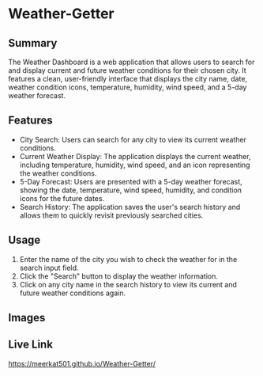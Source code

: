 # Weather-Getter

## Summary

The Weather Dashboard is a web application that allows users to search for and display current and future weather conditions for their chosen city. It features a clean, user-friendly interface that displays the city name, date, weather condition icons, temperature, humidity, wind speed, and a 5-day weather forecast.

## Features
- City Search: Users can search for any city to view its current weather conditions.
- Current Weather Display: The application displays the current weather, including temperature, humidity, wind speed, and an icon representing the weather conditions.
- 5-Day Forecast: Users are presented with a 5-day weather forecast, showing the date, temperature, wind speed, humidity, and condition icons for the future dates.
- Search History: The application saves the user's search history and allows them to quickly revisit previously searched cities.

## Usage 

1. Enter the name of the city you wish to check the weather for in the search input field.
2. Click the "Search" button to display the weather information.
3. Click on any city name in the search history to view its current and future weather conditions again.

## Images



## Live Link

https://meerkat501.github.io/Weather-Getter/ 